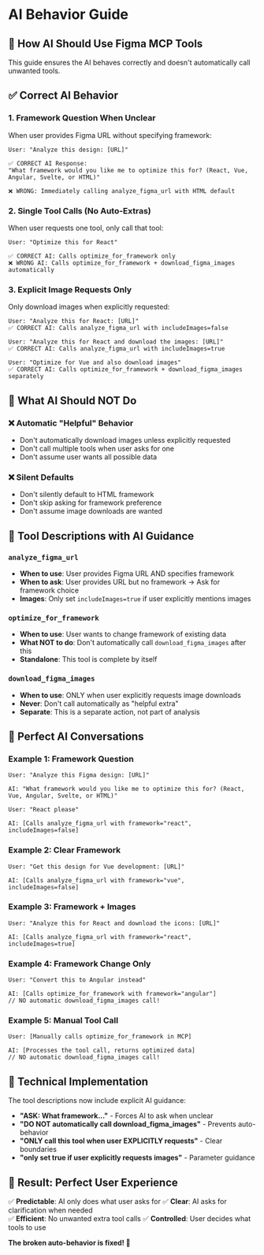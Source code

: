# AI Behavior Guide

## 🤖 **How AI Should Use Figma MCP Tools**

This guide ensures the AI behaves correctly and doesn't automatically call unwanted tools.

## ✅ **Correct AI Behavior**

### **1. Framework Question When Unclear**
When user provides Figma URL without specifying framework:

```
User: "Analyze this design: [URL]"

✅ CORRECT AI Response:
"What framework would you like me to optimize this for? (React, Vue, Angular, Svelte, or HTML)"

❌ WRONG: Immediately calling analyze_figma_url with HTML default
```

### **2. Single Tool Calls (No Auto-Extras)**
When user requests one tool, only call that tool:

```
User: "Optimize this for React" 

✅ CORRECT AI: Calls optimize_for_framework only
❌ WRONG AI: Calls optimize_for_framework + download_figma_images automatically
```

### **3. Explicit Image Requests Only**
Only download images when explicitly requested:

```
User: "Analyze this for React: [URL]"
✅ CORRECT AI: Calls analyze_figma_url with includeImages=false

User: "Analyze this for React and download the images: [URL]"  
✅ CORRECT AI: Calls analyze_figma_url with includeImages=true

User: "Optimize for Vue and also download images"
✅ CORRECT AI: Calls optimize_for_framework + download_figma_images separately
```

## 🚫 **What AI Should NOT Do**

### **❌ Automatic "Helpful" Behavior**
- Don't automatically download images unless explicitly requested
- Don't call multiple tools when user asks for one
- Don't assume user wants all possible data

### **❌ Silent Defaults**  
- Don't silently default to HTML framework
- Don't skip asking for framework preference
- Don't assume image downloads are wanted

## 📝 **Tool Descriptions with AI Guidance**

### **`analyze_figma_url`**
- **When to use**: User provides Figma URL AND specifies framework
- **When to ask**: User provides URL but no framework → Ask for framework choice
- **Images**: Only set `includeImages=true` if user explicitly mentions images

### **`optimize_for_framework`** 
- **When to use**: User wants to change framework of existing data
- **What NOT to do**: Don't automatically call `download_figma_images` after this
- **Standalone**: This tool is complete by itself

### **`download_figma_images`**
- **When to use**: ONLY when user explicitly requests image downloads
- **Never**: Don't call automatically as "helpful extra"
- **Separate**: This is a separate action, not part of analysis

## 🎯 **Perfect AI Conversations**

### **Example 1: Framework Question**
```
User: "Analyze this Figma design: [URL]"

AI: "What framework would you like me to optimize this for? (React, Vue, Angular, Svelte, or HTML)"

User: "React please"

AI: [Calls analyze_figma_url with framework="react", includeImages=false]
```

### **Example 2: Clear Framework**
```
User: "Get this design for Vue development: [URL]"

AI: [Calls analyze_figma_url with framework="vue", includeImages=false]
```

### **Example 3: Framework + Images**
```
User: "Analyze this for React and download the icons: [URL]"

AI: [Calls analyze_figma_url with framework="react", includeImages=true]
```

### **Example 4: Framework Change Only**
```
User: "Convert this to Angular instead"

AI: [Calls optimize_for_framework with framework="angular"]
// NO automatic download_figma_images call!
```

### **Example 5: Manual Tool Call**
```
User: [Manually calls optimize_for_framework in MCP]

AI: [Processes the tool call, returns optimized data]
// NO automatic download_figma_images call!
```

## 🔧 **Technical Implementation**

The tool descriptions now include explicit AI guidance:

- **"ASK: What framework..."** - Forces AI to ask when unclear
- **"DO NOT automatically call download_figma_images"** - Prevents auto-behavior  
- **"ONLY call this tool when user EXPLICITLY requests"** - Clear boundaries
- **"only set true if user explicitly requests images"** - Parameter guidance

## 🎉 **Result: Perfect User Experience**

✅ **Predictable**: AI only does what user asks for
✅ **Clear**: AI asks for clarification when needed  
✅ **Efficient**: No unwanted extra tool calls
✅ **Controlled**: User decides what tools to use

**The broken auto-behavior is fixed! 🚀** 